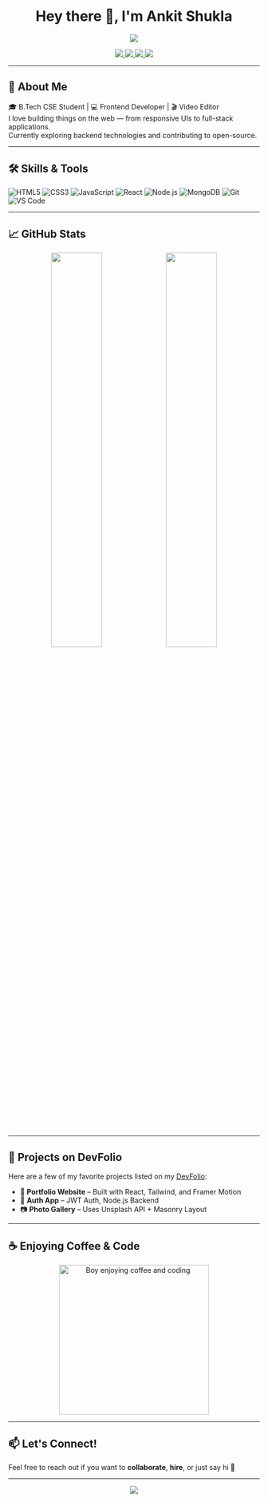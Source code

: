 <h1 align="center">Hey there 👋, I'm Ankit Shukla</h1>

<p align="center">
  <img src="https://readme-typing-svg.herokuapp.com/?lines=Full+Stack+Developer;Tech+Enthusiast;Open+Source+Lover;&center=true&width=380&height=45">
</p>

<p align="center">
  <a href="https://yourdevfolio.com" target="_blank">
    <img src="https://img.shields.io/badge/Portfolio-%230A0A0A.svg?style=for-the-badge&logo=devfolio&logoColor=white" />
  </a>
  <a href="mailto:yourmail@example.com">
    <img src="https://img.shields.io/badge/Email-D14836?style=for-the-badge&logo=gmail&logoColor=white" />
  </a>
  <a href="https://linkedin.com/in/ankitshukla" target="_blank">
    <img src="https://img.shields.io/badge/LinkedIn-0A66C2?style=for-the-badge&logo=linkedin&logoColor=white" />
  </a>
  <a href="https://github.com/ankitshukla" target="_blank">
    <img src="https://img.shields.io/badge/GitHub-100000?style=for-the-badge&logo=github&logoColor=white" />
  </a>
</p>

---

## 💫 About Me

🎓 B.Tech CSE Student | 💻 Frontend Developer | 🎬 Video Editor  
I love building things on the web — from responsive UIs to full-stack applications.  
Currently exploring backend technologies and contributing to open-source.

---

## 🛠️ Skills & Tools

![HTML5](https://img.shields.io/badge/-HTML5-E34F26?logo=html5&logoColor=white&style=for-the-badge)
![CSS3](https://img.shields.io/badge/-CSS3-1572B6?logo=css3&logoColor=white&style=for-the-badge)
![JavaScript](https://img.shields.io/badge/-JavaScript-F7DF1E?logo=javascript&logoColor=black&style=for-the-badge)
![React](https://img.shields.io/badge/-React-61DAFB?logo=react&logoColor=black&style=for-the-badge)
![Node.js](https://img.shields.io/badge/-Node.js-339933?logo=nodedotjs&logoColor=white&style=for-the-badge)
![MongoDB](https://img.shields.io/badge/-MongoDB-47A248?logo=mongodb&logoColor=white&style=for-the-badge)
![Git](https://img.shields.io/badge/-Git-F05032?logo=git&logoColor=white&style=for-the-badge)
![VS Code](https://img.shields.io/badge/-VSCode-007ACC?logo=visualstudiocode&logoColor=white&style=for-the-badge)

---

## 📈 GitHub Stats

<p align="center">
  <img src="https://github-readme-stats.vercel.app/api?username=ankitshukla&show_icons=true&theme=radical" width="45%" />
  <img src="https://streak-stats.demolab.com?user=ankitshukla&theme=radical&hide_border=false" width="45%" />
</p>

---

## 🧩 Projects on DevFolio

Here are a few of my favorite projects listed on my [DevFolio](https://yourdevfolio.com):

- 🎨 **Portfolio Website** – Built with React, Tailwind, and Framer Motion
- 🔐 **Auth App** – JWT Auth, Node.js Backend
- 📷 **Photo Gallery** – Uses Unsplash API + Masonry Layout

---

## ☕ Enjoying Coffee & Code

<p align="center">
  <img src="https://your-image-url-here" width="300" alt="Boy enjoying coffee and coding" />
</p>

---

## 📫 Let's Connect!

Feel free to reach out if you want to **collaborate**, **hire**, or just say hi 👋

---

<p align="center">
  <img src="https://capsule-render.vercel.app/api?type=waving&color=0A0A0A&height=100&section=footer"/>
</p>
